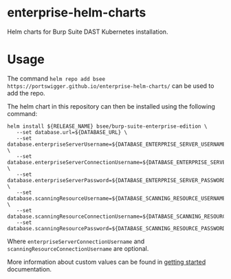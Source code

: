 # enterprise-helm-charts

Helm charts for Burp Suite DAST Kubernetes installation.

# Usage

The command ```helm repo add bsee https://portswigger.github.io/enterprise-helm-charts/``` can be used to add the repo.

The helm chart in this repository can then be installed using the following command:

```shell
helm install ${RELEASE_NAME} bsee/burp-suite-enterprise-edition \
   --set database.url=${DATABASE_URL} \
   --set database.enterpriseServerUsername=${DATABASE_ENTERPRISE_SERVER_USERNAME} \
   --set database.enterpriseServerConnectionUsername=${DATABASE_ENTERPRISE_SERVER_CONNECTION_USERNAME} \
   --set database.enterpriseServerPassword=${DATABASE_ENTERPRISE_SERVER_PASSWORD} \
   --set database.scanningResourceUsername=${DATABASE_SCANNING_RESOURCE_USERNAME} \
   --set database.scanningResourceConnectionUsername=${DATABASE_SCANNING_RESOURCE_CONNECTION_USERNAME}
   --set database.scanningResourcePassword=${DATABASE_SCANNING_RESOURCE_PASSWORD}
```

Where ```enterpriseServerConnectionUsername``` and ```scanningResourceConnectionUsername``` are optional.

More information about custom values can be found in [getting started](https://portswigger.net/burp/documentation/enterprise/getting-started/kubernetes/new-deployment/install-app#providing-custom-values-for-the-helm-chart) documentation.

